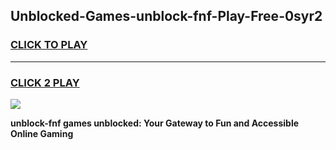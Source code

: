 
## Unblocked-Games-unblock-fnf-Play-Free-0syr2
<h3>
<a href="https://premium76.site?title=unblock-fnf&ref=20M">CLICK TO PLAY</a></h3>
<hr>

<h3>
<a href="https://premium76.site?title=unblock-fnf&ref=20M">CLICK 2 PLAY</a>
  
</h3>

<a href="https://premium76.site?title=unblock-fnf&ref=19M"><img src="https://clearcache.store/games.png"></a>


**unblock-fnf games unblocked: Your Gateway to Fun and Accessible Online Gaming**

